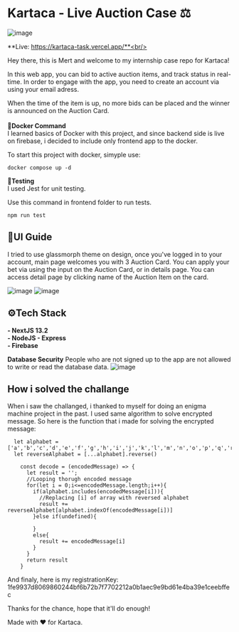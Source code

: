 # Kartaca - Live Auction Case ⚖️ 

![image](https://user-images.githubusercontent.com/79616834/227805523-df90c96c-7fb3-497b-87aa-92088b970e38.png)


**Live: https://kartaca-task.vercel.app/**<br/>

 Hey there, this is Mert and welcome to my internship case repo for Kartaca!
 
In this web app, you can bid to active auction items, and track status in real-time. In order to engage with the app, you need to create an account via using your email adress.

When the time of the item is up, no more bids can be placed and the winner is announced on the Auction Card.<br/><br/>
**🐋Docker Command**<br/> 
I learned basics of Docker with this project, and since backend side is live on firebase, i decided to include only frontend app to the docker.

To start this project with docker, simyple use:

``
  docker compose up -d
``

**🧪Testing**<br/> 
I used Jest for unit testing.

Use this command in frontend folder to run tests.

``
  npm run test
``


## 🎨UI Guide

I tried to use glassmorph theme on design, once you've logged in to your account, main page welcomes you with 3 Auction Card. You can apply your bet via using the input on the Auction Card, or in details page. You can access detail page by clicking name of the Auction Item on the card.

![image](https://user-images.githubusercontent.com/79616834/227809589-0769d45a-51e5-4221-a883-cfcae0aaa23f.png)
![image](https://user-images.githubusercontent.com/79616834/227812387-de73e8b5-1504-42bf-aaa4-c99c949ecae4.png)

## ⚙️Tech Stack


**- NextJS 13.2**<br/>
**- NodeJS - Express**<br/>
**- Firebase**<br/>

**Database Security**
People who are not signed up to the app are not allowed to write or read the database data.
![image](https://user-images.githubusercontent.com/79616834/227814579-a134eb60-a053-4775-a6d0-b894860ae982.png)


## How i solved the challange

When i saw the challanged, i thanked to myself for doing an enigma machine project in the past. I used same algorithm to solve encrypted message. So here is the function that i made for solving the encrypted message:

```
  let alphabet = ['a','b','c','d','e','f','g','h','i','j','k','l','m','n','o','p','q','r','s','t','u','v','w','x','y','z']
  let reverseAlphabet = [...alphabet].reverse()
    
    const decode = (encodedMessage) => {
      let result = '';
      //Looping thorugh encoded message
      for(let i = 0;i<=encodedMessage.length;i++){
        if(alphabet.includes(encodedMessage[i])){
          //Replacing [i] of array with reversed alphabet
          result += reverseAlphabet[alphabet.indexOf(encodedMessage[i])]
        }else if(undefined){
          
        }
        else{
          result += encodedMessage[i]
        }
      }
      return result
    }
```
And finaly, here is my registrationKey: 1fe9937d8069860244bf6b72b7f7702212a0b1aec9e9bd61e4ba39e1ceebffec


Thanks for the chance, hope that it'll do enough!

Made with ❤️ for Kartaca.
